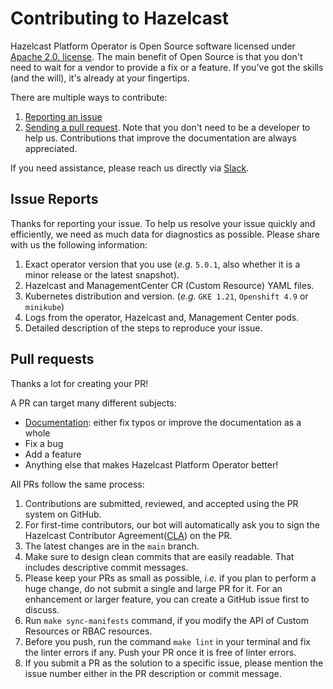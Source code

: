 # Contributing to Hazelcast

Hazelcast Platform Operator is Open Source software licensed under [Apache 2.0. license](LICENSE).
The main benefit of Open Source is that you don't need to wait for a vendor to provide a fix or a feature.
If you've got the skills (and the will), it's already at your fingertips.

There are multiple ways to contribute:

1. [Reporting an issue](#issue-reports)
2. [Sending a pull request](#pull-requests).
   Note that you don't need to be a developer to help us.
   Contributions that improve the documentation are always appreciated.

If you need assistance, please reach us directly via [Slack](https://slack.hazelcast.com/).

## Issue Reports

Thanks for reporting your issue.
To help us resolve your issue quickly and efficiently, we need as much data for diagnostics as possible.
Please share with us the following information:

1.	Exact operator version that you use (_e.g._ `5.0.1`, also whether it is a minor release or the latest snapshot).
2.	Hazelcast and ManagementCenter CR (Custom Resource) YAML files.
3.	Kubernetes distribution and version. (_e.g._ `GKE 1.21`, `Openshift 4.9` or `minikube`)
4.	Logs from the operator, Hazelcast and, Management Center pods.
5.	Detailed description of the steps to reproduce your issue.

## Pull requests

Thanks a lot for creating your PR!

A PR can target many different subjects:

* [Documentation](https://github.com/hazelcast/hazelcast-platform-operator-docs):
  either fix typos or improve the documentation as a whole
* Fix a bug
* Add a feature
* Anything else that makes Hazelcast Platform Operator better!

All PRs follow the same process:

1.	Contributions are submitted, reviewed, and accepted using the PR system on GitHub.
2.	For first-time contributors, our bot will automatically ask you to sign the Hazelcast Contributor Agreement([CLA](https://www.hazelcast.com/legal)) on the PR.
3.	The latest changes are in the `main` branch.
4.	Make sure to design clean commits that are easily readable. That includes descriptive commit messages.
5.  Please keep your PRs as small as possible, _i.e._ if you plan to perform a huge change, do not submit a single and large PR for it. For an enhancement or larger feature, you can create a GitHub issue first to discuss.
6.  Run `make sync-manifests` command, if you modify the API of Custom Resources or RBAC resources.
7.  Before you push, run the command `make lint` in your terminal and fix the linter errors if any. Push your PR once it is free of linter errors.
8.  If you submit a PR as the solution to a specific issue, please mention the issue number either in the PR description or commit message.